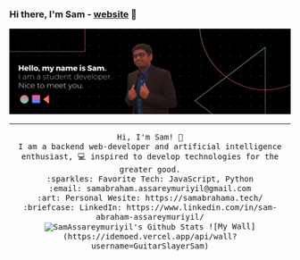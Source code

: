### Hi there, I'm Sam - [website] 👋
<img src="https://raw.githubusercontent.com/SamAssareymuriyil/SamAssareymuriyil/master/samBanner.png?token=ALNAGJ7SXG3MW5YD2BFFAL3ANRR2Q"/>
 <hr></hr>
<p align="center">
  <samp>
    Hi, I'm Sam! 👋 <br>
    I am a backend web-developer and artificial intelligence enthusiast, 💻 inspired to develop technologies for the greater good. <br>
    :sparkles: Favorite Tech: JavaScript, Python <br
    :notebook: I’m currently learning React and improving my knowledge of JS <br>
    :email:	samabraham.assareymuriyil@gmail.com <br>
    :art: Personal Wesite: https://samabrahama.tech/ <br>
    :briefcase: LinkedIn: https://www.linkedin.com/in/sam-abraham-assareymuriyil/ <br>
   <img align="center" alt="SamAssareymuriyil's Github Stats" src="https://github-readme-stats.codestackr.vercel.app/api?username=SamAssareymuriyil&show_icons=true&hide_border=true" />
   ![My Wall](https://idemoed.vercel.app/api/wall?username=GuitarSlayerSam)
  </samp>
</p>

[website]: https://samabrahama.tech/
